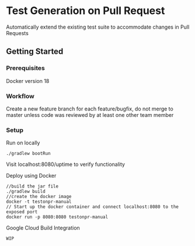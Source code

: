 # Test Generation on Pull Request

Automatically extend the existing test suite to accommodate changes in Pull Requests
## Getting Started

### Prerequisites
Docker version 18

### Workflow
Create a new feature branch for each feature/bugfix, do not merge to master unless code was reviewed by at least one other team member

### Setup
Run on locally
```
./gradlew bootRun
```
Visit localhost:8080/uptime to verify functionality

Deploy using Docker
```
//build the jar file
./gradlew build 
//create the docker image
docker -t testonpr-manual 
// Start up the docker container and connect localhost:8080 to the exposed port
docker run -p 8080:8080 testonpr-manual 
```

Google Cloud Build Integration
```
WIP
```